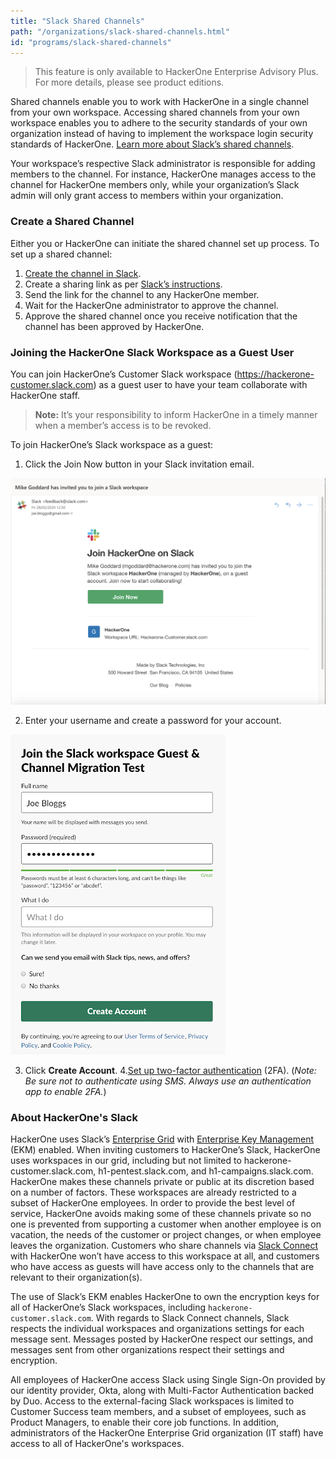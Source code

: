 ```yaml
---
title: "Slack Shared Channels"
path: "/organizations/slack-shared-channels.html"
id: "programs/slack-shared-channels"
---
```

>This feature is only available to HackerOne Enterprise Advisory Plus. For more details, please see product editions.

Shared channels enable you to work with HackerOne in a single channel from your own workspace. Accessing shared channels from your own workspace enables you to adhere to the security standards of your own organization instead of having to implement the workspace login security standards of HackerOne. [Learn more about Slack’s shared channels](https://slack.com/intl/en-gb/help/articles/115004151203-A-guide-to-shared-channels).

Your workspace’s respective Slack administrator is responsible for adding members to the channel. For instance, HackerOne manages access to the channel for HackerOne members only, while your organization’s Slack admin will only grant access to members within your organization.

### Create a Shared Channel
Either you or HackerOne can initiate the shared channel set up process. To set up a shared channel:

1. [Create the channel in Slack](https://slack.com/intl/en-gb/help/articles/360035092414-Create-shared-channels-Create-shared-channels#create-a-new-channel-1).
2. Create a sharing link as per [Slack’s instructions](https://slack.com/help/articles/360035092414-Create-shared-channels-Create-shared-channels#share-an-existing-channel-1).
3. Send the link for the channel to any HackerOne member.
4. Wait for the HackerOne administrator to approve the channel.
5. Approve the shared channel once you receive notification that the channel has been approved by HackerOne.

### Joining the HackerOne Slack Workspace as a Guest User
You can join HackerOne’s Customer Slack workspace (https://hackerone-customer.slack.com) as a guest user to have your team collaborate with HackerOne staff.

> **Note:** It’s your responsibility to inform HackerOne in a timely manner when a member’s access is to be revoked.

To join HackerOne’s Slack workspace as a guest:
1. Click the Join Now button in your Slack invitation email.

![Join HackerOne on Slack screen](./images/slack-shared-channels-1.png)

2. Enter your username and create a password for your account.

![Enter username and password screen](./images/slack-shared-channels-2.png)

3. Click **Create Account**.
4.[Set up two-factor authentication](https://slack.com/intl/en-gb/help/articles/204509068-Set-up-two-factor-authentication) (2FA). (*Note: Be sure not to authenticate using SMS. Always use an authentication app to enable 2FA.*)

### About HackerOne's Slack
HackerOne uses Slack’s [Enterprise Grid](https://slack.com/help/articles/360004150931-What-is-Slack-Enterprise-Grid) with [Enterprise Key Management](https://slack.com/enterprise-key-management?cvosrc=helpcenter.helpcenter.helpcenter_ekm_help_center&cvo_creative=&utm_medium=helpcenter&utm_source=helpcenter&utm_campaign=_helpcenter_helpcenter____ob-_cr-_ym-) (EKM) enabled. When inviting customers to HackerOne’s Slack, HackerOne uses workspaces in our grid, including but not limited to hackerone-customer.slack.com, h1-pentest.slack.com, and h1-campaigns.slack.com. HackerOne makes these channels private or public at its discretion based on a number of factors. These workspaces are already restricted to a subset of HackerOne employees. In order to provide the best level of service, HackerOne avoids making some of these channels private so no one is prevented from supporting a customer when another employee is on vacation, the needs of the customer or project changes, or when employee leaves the organization. Customers who share channels via [Slack Connect](https://slack.com/help/articles/115004151203-A-guide-to-Slack-Connect) with HackerOne won’t have access to this workspace at all, and customers who have access as guests will have access only to the channels that are relevant to their organization(s).

The use of Slack’s EKM enables HackerOne to own the encryption keys for all of HackerOne’s Slack workspaces, including `hackerone-customer.slack.com`. With regards to Slack Connect channels, Slack respects the individual workspaces and organizations settings for each message sent. Messages posted by HackerOne respect our settings, and messages sent from other organizations respect their settings and encryption.

All employees of HackerOne access Slack using Single Sign-On provided by our identity provider, Okta, along with Multi-Factor Authentication backed by Duo. Access to the external-facing Slack workspaces is limited to Customer Success team members, and a subset of employees, such as Product Managers, to enable their core job functions. In addition, administrators of the HackerOne Enterprise Grid organization (IT staff) have access to all of HackerOne's workspaces.
